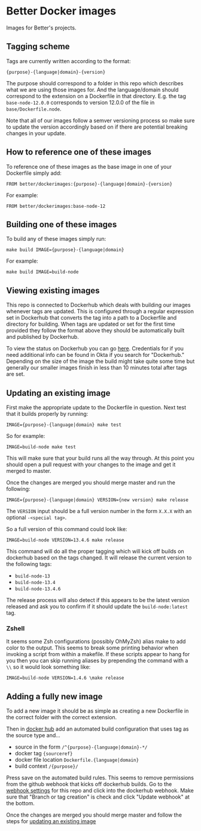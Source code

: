 # Better Docker images

Images for Better's projects.

## Tagging scheme

Tags are currently written according to the format:

```
{purpose}-{language|domain}-{version}
```

The purpose should correspond to a folder in this repo which describes
what we are using those images for. And the language/domain should
correspond to the extension on a Dockerfile in that directory. E.g. the
tag `base-node-12.0.0` corresponds to version 12.0.0 of the file in
`base/Dockerfile.node`.

Note that all of our images follow a semver versioning process so make
sure to update the version accordingly based on if there are potential breaking
changes in your update.

## How to reference one of these images

To reference one of these images as the base image in one of your
Dockerfile simply add:

`FROM better/dockerimages:{purpose}-{language|domain}-{version}`

For example:

`FROM better/dockerimages:base-node-12`

## Building one of these images

To build any of these images simply run:

`make build IMAGE={purpose}-{language|domain}`

For example:

`make build IMAGE=build-node`

## Viewing existing images

This repo is connected to Dockerhub which deals with building our images
whenever tags are updated. This is configured through a regular
expression set in Dockerhub that converts the tag into a path to a
Dockerfile and directory for building. When tags are updated or set for
the first time provided they follow the format above they should be
automatically built and published by Dockerhub.

To view the status on Dockerhub you can go [here](https://hub.docker.com/repository/docker/better/dockerimages).
Credentials for if you need additional info can be found in Okta if you
search for "Dockerhub." Depending on the size of the image the build
might take quite some time but generally our smaller images finish in
less than 10 minutes total after tags are set.

## Updating an existing image

First make the appropriate update to the Dockerfile in question. Next
test that it builds properly by running:

`IMAGE={purpose}-{language|domain} make test`

So for example:

`IMAGE=build-node make test`

This will make sure that your build runs all the way through. At this
point you should open a pull request with your changes to the image and
get it merged to master.

Once the changes are merged you should merge master and run the
following:

`IMAGE={purpose}-{language|domain} VERSION={new version} make release`

The `VERSION` input should be a full version number in the form `X.X.X`
with an optional `-<special tag>`.

So a full version of this command could look like:

`IMAGE=build-node VERSION=13.4.6 make release`

This command will do all the proper tagging which will kick off builds
on dockerhub based on the tags changed. It will release the current
version to the following tags:

- `build-node-13`
- `build-node-13.4`
- `build-node-13.4.6`

The release process will also detect if this appears to be the latest
version released and ask you to confirm if it should update the `build-node:latest` tag.

### Zshell

It seems some Zsh configurations (possibly OhMyZsh) alias make to add
color to the output. This seems to break some printing behavior when
invoking a script from within a makefile. If these scripts appear to
hang for you then you can skip running aliases by prepending the command
with a `\\` so it would look something like:

`IMAGE=build-node VERSION=1.4.6 \make release`

## Adding a fully new image

To add a new image it should be as simple as creating a new Dockerfile
in the correct folder with the correct extension.

Then in [docker hub](https://hub.docker.com/repository/docker/better/dockerimages/builds)
add an automated build configuration that uses tag as the source type and...
* source in the form `/^{purpose}-{language|domain}-*/`
* docker tag `{sourceref}`
* docker file location `Dockerfile.{language|domain}`
* build context `/{purpose}/`

Press save on the automated build rules. This seems to remove
permissions from the github webhook that kicks off dockerhub builds. Go
to the [webhook settings](https://github.com/better/dockerimages/settings/hooks)
for this repo and click into the dockerhub webhook. Make sure that
"Branch or tag creation" is check and click "Update webhook" at the
bottom.

Once the changes are merged you should merge master and follow the steps for [updating an existing image](#updating-an-existing-image)

